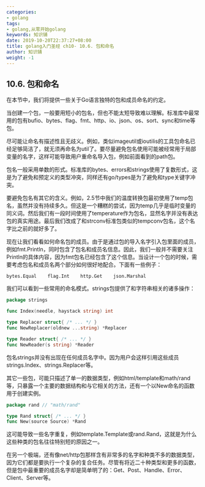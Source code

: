 ```yaml
---
categories:
- golang
tags:
- golang,从零开始golang  
keywords: 知识铺
date: 2019-10-20T22:37:27+08:00
title: golang入门圣经 ch10- 10.6. 包和命名
author: 知识铺
weight: -1
---
```


## 10.6. 包和命名

在本节中，我们将提供一些关于Go语言独特的包和成员命名的约定。

当创建一个包，一般要用短小的包名，但也不能太短导致难以理解。标准库中最常用的包有bufio、bytes、flag、fmt、http、io、json、os、sort、sync和time等包。

尽可能让命名有描述性且无歧义。例如，类似imageutil或ioutilis的工具包命名已经足够简洁了，就无须再命名为util了。要尽量避免包名使用可能被经常用于局部变量的名字，这样可能导致用户重命名导入包，例如前面看到的path包。

包名一般采用单数的形式。标准库的bytes、errors和strings使用了复数形式，这是为了避免和预定义的类型冲突，同样还有go/types是为了避免和type关键字冲突。

要避免包名有其它的含义。例如，2.5节中我们的温度转换包最初使用了temp包名，虽然并没有持续多久。但这是一个糟糕的尝试，因为temp几乎是临时变量的同义词。然后我们有一段时间使用了temperature作为包名，显然名字并没有表达包的真实用途。最后我们改成了和strconv标准包类似的tempconv包名，这个名字比之前的就好多了。

现在让我们看看如何命名包的成员。由于是通过包的导入名字引入包里面的成员，例如fmt.Println，同时包含了包名和成员名信息。因此，我们一般并不需要关注Println的具体内容，因为fmt包名已经包含了这个信息。当设计一个包的时候，需要考虑包名和成员名两个部分如何很好地配合。下面有一些例子：

```
bytes.Equal    flag.Int    http.Get    json.Marshal
```

我们可以看到一些常用的命名模式。strings包提供了和字符串相关的诸多操作：

```Go
package strings

func Index(needle, haystack string) int

type Replacer struct{ /* ... */ }
func NewReplacer(oldnew ...string) *Replacer

type Reader struct{ /* ... */ }
func NewReader(s string) *Reader
```

包名strings并没有出现在任何成员名字中。因为用户会这样引用这些成员strings.Index、strings.Replacer等。

其它一些包，可能只描述了单一的数据类型，例如html/template和math/rand等，只暴露一个主要的数据结构和与它相关的方法，还有一个以New命名的函数用于创建实例。

```Go
package rand // "math/rand"

type Rand struct{ /* ... */ }
func New(source Source) *Rand
```

这可能导致一些名字重复，例如template.Template或rand.Rand，这就是为什么这些种类的包名往往特别短的原因之一。

在另一个极端，还有像net/http包那样含有非常多的名字和种类不多的数据类型，因为它们都是要执行一个复杂的复合任务。尽管有将近二十种类型和更多的函数，但是包中最重要的成员名字却是简单明了的：Get、Post、Handle、Error、Client、Server等。
